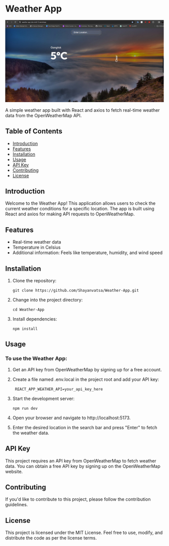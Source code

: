 # Weather App

![Weather App](https://raw.githubusercontent.com/Shayanvatsa/Weather-App/main/IMG_20240107_001258.jpg)

A simple weather app built with React and axios to fetch real-time weather data from the OpenWeatherMap API.

## Table of Contents

- [Introduction](#introduction)
- [Features](#features)
- [Installation](#installation)
- [Usage](#usage)
- [API Key](#api-key)
- [Contributing](#contributing)
- [License](#license)

## Introduction

Welcome to the Weather App! This application allows users to check the current weather conditions for a specific location. The app is built using React and axios for making API requests to OpenWeatherMap.

## Features

- Real-time weather data
- Temperature in Celsius
- Additional information: Feels like temperature, humidity, and wind speed

## Installation

1. Clone the repository:

   ```
   git clone https://github.com/Shayanvatsa/Weather-App.git

2. Change into the project directory:

    ```
    cd Weather-App

3. Install dependencies:

    ```
    npm install

## Usage

### To use the Weather App:

1. Get an API key from OpenWeatherMap by signing up for a free account.

2. Create a file named .env.local in the project root and add your API key:
   ```
    REACT_APP_WEATHER_API=your_api_key_here
   
3. Start the development server:
      ```
      npm run dev
   
4. Open your browser and navigate to http://localhost:5173.

5. Enter the desired location in the search bar and press "Enter" to fetch the weather data.

## API Key
  This project requires an API key from OpenWeatherMap to fetch weather data. You can obtain a free API key by signing up on the OpenWeatherMap website.

## Contributing
  If you'd like to contribute to this project, please follow the contribution guidelines.

## License
  This project is licensed under the MIT License. Feel free to use, modify, and distribute the code as per the license terms.

